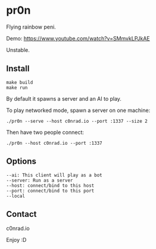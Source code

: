 # pr0n

Flying rainbow peni.

Demo:
https://www.youtube.com/watch?v=SMmvkLPJkAE

Unstable.

## Install

```
make build
make run
```

By default it spawns a server and an AI to play.

To play networked mode, spawn a server on one machine:

    ./pr0n --serve --host c0nrad.io --port :1337 --size 2

Then have two people connect:

    ./pr0n --host c0nrad.io --port :1337

## Options

    --ai: This client will play as a bot
    --server: Run as a server
    --host: connect/bind to this host
    --port: connect/bind to this port
    --local

## Contact

c0nrad.io

Enjoy :D
